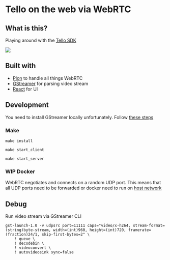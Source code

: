 # Tello on the web via WebRTC

## What is this?
Playing around with the [Tello SDK](https://terra-1-g.djicdn.com/2d4dce68897a46b19fc717f3576b7c6a/Tello%20%E7%BC%96%E7%A8%8B%E7%9B%B8%E5%85%B3/For%20Tello/Tello%20SDK%20Documentation%20EN_1.3_1122.pdf)

![](./demo.gif)

## Built with
* [Pion](https://github.com/pion/) to handle all things WebRTC
* [GStreamer](https://gstreamer.freedesktop.org/) for parsing video stream
* [React](https://reactjs.org/) for UI

## Development

You need to install GStreamer locally unfortunately.
Follow [these steps](https://gstreamer.freedesktop.org/documentation/installing/index.html?gi-language=c)

### Make

```
make install
```

```
make start_client
```

```
make start_server
```

### WIP Docker
WebRTC negotiates and connects on a random UDP port. This means that all UDP ports need to be forwarded or docker need to run on [host network](https://docs.docker.com/network/host/)


## Debug

Run video stream via GStreamer CLI
```
gst-launch-1.0 -v udpsrc port=11111 caps="video/x-h264, stream-format=(string)byte-stream, width=(int)960, height=(int)720, framerate=(fraction)24/1, skip-first-bytes=2" \
    ! queue \
    ! decodebin \
    ! videoconvert \
    ! autovideosink sync=false
```
